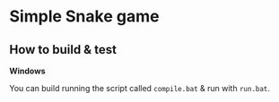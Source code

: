 # Simple Snake game

## How to build & test

**Windows**

You can build running the script called `compile.bat` & run with `run.bat`.
